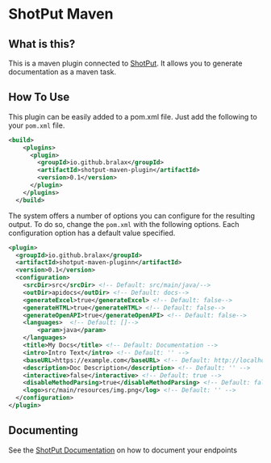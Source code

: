 # ShotPut Maven
## What is this?
This is a maven plugin connected to [ShotPut](https://github.com/bralax/ShotPut). It allows you to generate documentation as a maven task.

## How To Use
This plugin can be easily added to a pom.xml file.
Just add the following to your `pom.xml` file.
```XML
<build>
    <plugins>
      <plugin>
        <groupId>io.github.bralax</groupId>
        <artifactId>shotput-maven-plugin</artifactId>
        <version>0.1</version>
      </plugin>
    </plugins>
  </build>
```

The system offers a number of options you can configure for the resulting output.
To do so, change the `pom.xml` with the following options. Each configuration option has a default value specified.
```XML
<plugin>
  <groupId>io.github.bralax</groupId>
  <artifactId>shotput-maven-pluginn</artifactId>
  <version>0.1</version>
  <configuration>
    <srcDir>src</srcDir> <!-- Default: src/main/java/-->
    <outDir>apidocs</outDir> <!-- Default: docs-->
    <generateExcel>true</generateExcel> <!-- Default: false-->
    <generateHTML>true</generateHTML> <!-- Default: false-->
    <generateOpenAPI>true</generateOpenAPI> <!-- Default: false-->
    <languages>  <!-- Default: []-->
        <param>java</param>
    </languages>
    <title>My Docs</title> <!-- Default: Documentation -->
    <intro>Intro Text</intro> <!-- Default: '' -->
    <baseURL>https://example.com</baseURL> <!-- Default: http://localhost:3000 -->
    <description>Doc Description</description> <!-- Default: '' -->
    <interactive>false</interactive> <!-- Default: true -->
    <disableMethodParsing>true</disableMethodParsing> <!-- Default: false -->
    <logo>src/main/resources/img.png</log> <!-- Default: '' -->
  </configuration>
</plugin>
```

## Documenting
See the [ShotPut Documentation](https://github.com/bralax/ShotPut) on how to document your endpoints